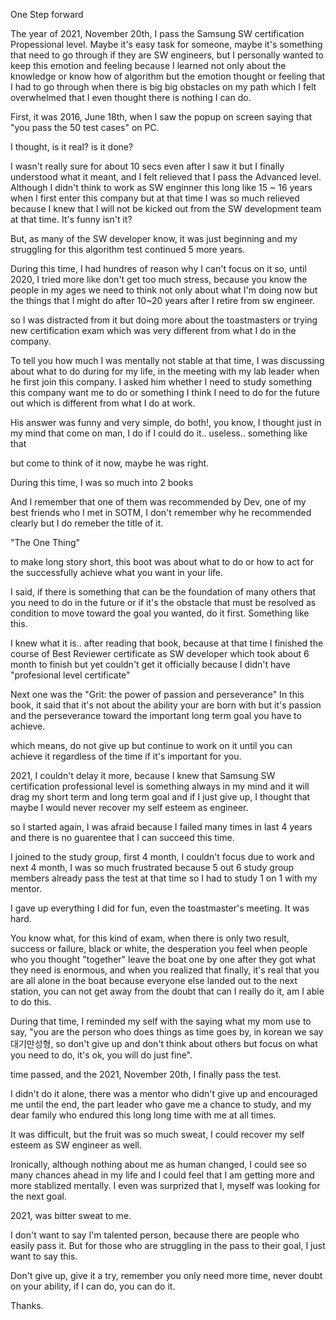 One Step forward

The year of 2021, November 20th, I pass the Samsung SW certification Propessional level. Maybe it's easy task for someone, maybe it's something that need to go through
if they are SW engineers, but I personally wanted to keep this emotion  and feeling because I learned not only about the knowledge or know how of algorithm but the emotion
thought or feeling that I had to go through when there is big big obstacles on my path which I felt overwhelmed that I even thought there is nothing I can do.

First, it was 2016, June 18th, when I saw the popup on screen saying that "you pass the 50 test cases" on PC.

I thought, is it real? is it done? 

I wasn't really sure for about 10 secs even after I saw it but I finally understood what it meant, and I felt relieved that I pass the Advanced level. 
Although I didn't think to work as SW enginner this long like 15 ~ 16 years when I first enter this company but at that time I was so much relieved 
because I knew that I will not be kicked out from the SW development team at that time. It's funny isn't it?

But, as many of the SW developer know, it was just beginning and my struggling for this algorithm test continued 5 more years.

During this time, I had hundres of reason why I can't focus on it so, until 2020, I tried more like don't get too much stress, because you know the people in my ages
we need to think not only about what I'm doing now but the things that I might do after 10~20 years after I retire from sw engineer.

so I was distracted from it but doing more about the toastmasters or trying new certification exam which was very different from what I do in the company.

To tell you how much I was mentally not stable at that time, I was discussing about what to do during for my life, in the meeting with my lab leader when he first join this 
company. I asked him whether I need to study something this company want me to do or something I think I need to do for the future out which is different from what I do 
at work. 

His answer was funny and very simple, do both!, you know, I thought just in my mind that come on man, I do if I could do it.. useless.. something like that

but come to think of it now, maybe he was right. 

During this time, I was so much into 2 books 

And I remember that one of them was recommended by Dev, one of my best friends who I met in SOTM, I don't remember why he recommended clearly but I do remeber the title of it.

"The One Thing"

to make long story short, this boot was about what to do or how to act for the successfully achieve what you want in your life.

I said, if there is something that can be the foundation of many others that you need to do in the future or 
if it's the obstacle that must be resolved as condition to move toward the goal you wanted, do it first. Something like this.

I knew what it is.. after reading that book, because at that time I finished the course of Best Reviewer certificate as SW developer which took about 6 month to finish
but yet couldn't get it officially because I didn't have "profesional level certificate"

Next one was the "Grit: the power of passion and perseverance"
In this book, it said that it's not about the ability your are born with but it's passion and the perseverance toward the important long term goal you have to achieve.

which means, do not give up but continue to work on it until you can achieve it regardless of the time if it's important for you.

2021, I couldn't delay it more, because I knew that Samsung SW certification professional level is something always in my mind and it will drag my short term 
and long term goal and if I just give up, I thought that maybe I would never recover my self esteem as engineer.

so I started again, I was afraid because I failed many times in last 4 years and there is no guarentee that I can succeed this time.

I joined to the study group, first 4 month, I couldn't focus due to work and next 4 month, I was so much frustrated because 5 out 6 study group members already pass the 
test at that time so I had to study 1 on 1 with my mentor.

I gave up everything I did for fun, even the toastmaster's meeting. It was hard.

You know what, for this kind of exam, when there is only two result, success or failure, black or white, the desperation you feel when people who you thought "together" 
leave the boat one by one after they got what they need is enormous, and when you realized that finally, it's real that you are all alone in the boat because everyone else 
landed out to the next station, you can not get away from the doubt that can I really do it, am I able to do this.


During that time, I reminded my self with the saying what my mom use to say, "you are the person who does things as time goes by, in korean we say 대기만성형, 
so don't give up and don't think about others but focus on what you need to do, it's ok, you will do just fine". 


time passed, and the 2021, November 20th, I finally pass the test.

I didn't do it alone, there was a mentor who didn't give up and encouraged me until the end, the part leader who gave me a chance to study, and my dear family 
who endured this long long time with me at all times. 

It was difficult, but the fruit was so much sweat, I could recover my self esteem as SW engineer as well.

Ironically, although nothing about me as human changed, I could see so many chances ahead in my life and I could feel that I am getting more and more stablized mentally.
I even was surprized that I, myself was looking for the next goal.

2021, was bitter sweat to me.

I don't want to say I'm talented person, because there are people who easily pass it. But for those who are struggling in the pass to their goal, I just want to say this.

Don't give up, give it a try, remember you only need more time, never doubt on your ability, if I can do, you can do it.

Thanks.
